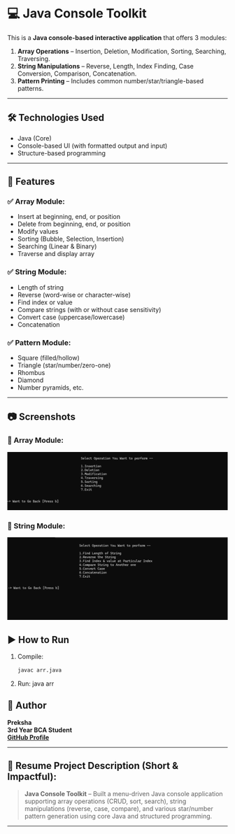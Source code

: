 # 💻 Java Console Toolkit

This is a **Java console-based interactive application** that offers 3 modules:

1. **Array Operations** – Insertion, Deletion, Modification, Sorting, Searching, Traversing.
2. **String Manipulations** – Reverse, Length, Index Finding, Case Conversion, Comparison, Concatenation.
3. **Pattern Printing** – Includes common number/star/triangle-based patterns.

---

## 🛠 Technologies Used
- Java (Core)
- Console-based UI (with formatted output and input)
- Structure-based programming

---

## 🚀 Features

### ✅ Array Module:
- Insert at beginning, end, or position
- Delete from beginning, end, or position
- Modify values
- Sorting (Bubble, Selection, Insertion)
- Searching (Linear & Binary)
- Traverse and display array

### ✅ String Module:
- Length of string
- Reverse (word-wise or character-wise)
- Find index or value
- Compare strings (with or without case sensitivity)
- Convert case (uppercase/lowercase)
- Concatenation

### ✅ Pattern Module:
- Square (filled/hollow)
- Triangle (star/number/zero-one)
- Rhombus
- Diamond
- Number pyramids, etc.

---

## 📷 Screenshots
### 🧩 Array Module:
![Array Module](assets/img/img2.png)

### 🔡 String Module:
![String Module](assets/img/img1.png)


## ▶️ How to Run
1. Compile:
   ```bash
   javac arr.java
2. Run:
java arr

## 🧠 **Author**
**Preksha**  
**3rd Year BCA Student**  
**[GitHub Profile](https://github.com/preksha1178)**



---

## 📌 Resume Project Description (Short & Impactful):

> **Java Console Toolkit** – Built a menu-driven Java console application supporting array operations (CRUD, sort, search), string manipulations (reverse, case, compare), and various star/number pattern generation using core Java and structured programming.

---
